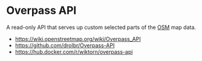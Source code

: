 # Overpass API

A read-only API that serves up custom selected parts of the [OSM](https://www.openstreetmap.org) map data.

- https://wiki.openstreetmap.org/wiki/Overpass_API
- https://github.com/drolbr/Overpass-API
- https://hub.docker.com/r/wiktorn/overpass-api
